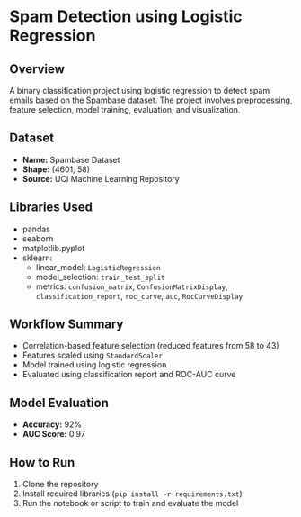 # Spam Detection using Logistic Regression

## Overview

A binary classification project using logistic regression to detect spam emails based on the Spambase dataset. The project involves preprocessing, feature selection, model training, evaluation, and visualization.

## Dataset

- **Name:** Spambase Dataset  
- **Shape:** (4601, 58)  
- **Source:** UCI Machine Learning Repository

## Libraries Used

- pandas  
- seaborn  
- matplotlib.pyplot  
- sklearn:
  - linear_model: `LogisticRegression`
  - model_selection: `train_test_split`
  - metrics: `confusion_matrix`, `ConfusionMatrixDisplay`, `classification_report`, `roc_curve`, `auc`, `RocCurveDisplay`

## Workflow Summary

- Correlation-based feature selection (reduced features from 58 to 43)
- Features scaled using `StandardScaler`
- Model trained using logistic regression
- Evaluated using classification report and ROC-AUC curve

## Model Evaluation

- **Accuracy:** 92%
- **AUC Score:** 0.97

## How to Run

1. Clone the repository  
2. Install required libraries (`pip install -r requirements.txt`)  
3. Run the notebook or script to train and evaluate the model  

